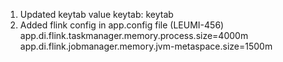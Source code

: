 1. Updated keytab value
   keytab: keytab
2. Added flink config in app.config file (LEUMI-456)
   app.di.flink.taskmanager.memory.process.size=4000m
   app.di.flink.jobmanager.memory.jvm-metaspace.size=1500m